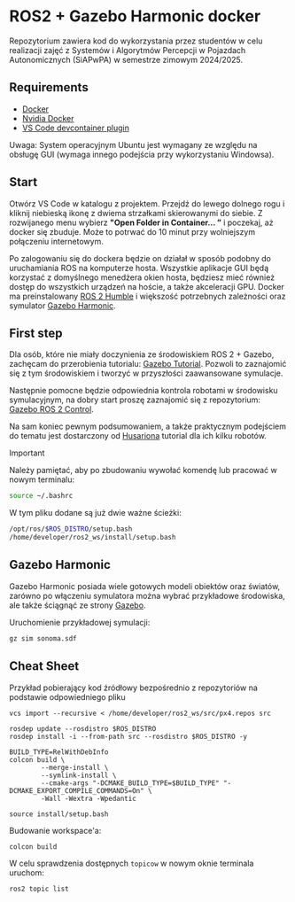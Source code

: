# ROS2 + Gazebo Harmonic docker

Repozytorium zawiera kod do wykorzystania przez studentów w celu realizacji zajęć z Systemów i Algorytmów Percepcji w Pojazdach Autonomicznych (SiAPwPA) w semestrze zimowym 2024/2025.

## Requirements
- [Docker](https://docs.docker.com/engine/install/ubuntu/)
- [Nvidia Docker](https://docs.nvidia.com/datacenter/cloud-native/container-toolkit/install-guide.html#container-device-interface-cdi-support)
- [VS Code devcontainer plugin](https://code.visualstudio.com/docs/devcontainers/containers#_quick-start-open-an-existing-folder-in-a-container)

Uwaga: System operacyjnym Ubuntu jest wymagany ze względu na obsługę GUI (wymaga innego podejścia przy wykorzystaniu Windowsa).

## Start
Otwórz VS Code w katalogu z projektem.
Przejdź do lewego dolnego rogu i kliknij niebieską ikonę z dwiema strzałkami skierowanymi do siebie. Z rozwijanego menu wybierz **"Open Folder in Container... ”** i poczekaj, aż docker się zbuduje. Może to potrwać do 10 minut przy wolniejszym połączeniu internetowym.

Po zalogowaniu się do dockera będzie on działał w sposób podobny do uruchamiania ROS na komputerze hosta. Wszystkie aplikacje GUI będą korzystać z domyślnego menedżera okien hosta, będziesz mieć również dostęp do wszystkich urządzeń na hoście, a także akceleracji GPU.
Docker ma preinstalowany [ROS 2 Humble](https://docs.ros.org/en/humble/Tutorials.html) i większość potrzebnych zależności oraz symulator [Gazebo Harmonic](https://gazebosim.org/docs/harmonic/getstarted/). 

## First step
Dla osób, które nie miały doczynienia ze środowiskiem ROS 2 + Gazebo, zachęcam do przerobienia tutorialu: [Gazebo Tutorial](https://gazebosim.org/docs/harmonic/tutorials/). Pozwoli to zaznajomić się z tym środowiskiem i tworzyć w przyszłości zaawansowane symulacje.


Następnie pomocne będzie odpowiednia kontrola robotami w środowisku symulacyjnym, na dobry start proszę zaznajomić się z repozytorium: [Gazebo ROS 2 Control](https://github.com/ros-controls/gz_ros2_control/).


Na sam koniec pewnym podsumowaniem, a także praktycznym podejściem do tematu jest dostarczony od [Husariona](https://husarion.com/tutorials/ros2-tutorials/1-ros2-introduction/) tutorial dla ich kilku robotów.


>[!IMPORTANT]
> Należy pamiętać, aby po zbudowaniu wywołać komendę lub pracować w nowym terminalu: 
> ``` bash
> source ~/.bashrc
> ```
> W tym pliku dodane są już dwie ważne ścieżki:
> ``` bash
> /opt/ros/$ROS_DISTRO/setup.bash
> /home/developer/ros2_ws/install/setup.bash
> ```

## Gazebo Harmonic

Gazebo Harmonic posiada wiele gotowych modeli obiektów oraz światów, zarówno po włączeniu symulatora można wybrać przykładowe środowiska, ale także ściągnąć ze strony [Gazebo](https://app.gazebosim.org/dashboard).

Uruchomienie przykładowej symulacji:
```bash
gz sim sonoma.sdf
```



## Cheat Sheet

Przykład pobierający kod źródłowy bezpośrednio z repozytoriów na podstawie odpowiedniego pliku
```
vcs import --recursive < /home/developer/ros2_ws/src/px4.repos src

rosdep update --rosdistro $ROS_DISTRO
rosdep install -i --from-path src --rosdistro $ROS_DISTRO -y

BUILD_TYPE=RelWithDebInfo
colcon build \
        --merge-install \
        --symlink-install \
        --cmake-args "-DCMAKE_BUILD_TYPE=$BUILD_TYPE" "-DCMAKE_EXPORT_COMPILE_COMMANDS=On" \
        -Wall -Wextra -Wpedantic

source install/setup.bash
```

Budowanie workspace'a:
``` bash
colcon build
```

W celu sprawdzenia dostępnych `topicow` w nowym oknie terminala uruchom:
``` bash
ros2 topic list
```
